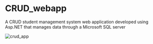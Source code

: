 # CRUD_webapp

A CRUD student management system web application developed using Asp.NET that manages data through a Microsoft SQL server


![crud_app](https://user-images.githubusercontent.com/105750932/173340355-97c42abb-7ac2-46fd-893d-963f5dc69a28.png)
